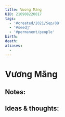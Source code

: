 ```yaml
---
title: Vương Mãng
UID: 210908220017
tags:
  - '#created/2021/Sep/08'
  - '#seed🥜'
  - '#permanent/people'
birth: 
death: 
aliases:
  - 
---
```

# Vương Mãng

## Notes:


## Ideas & thoughts:

